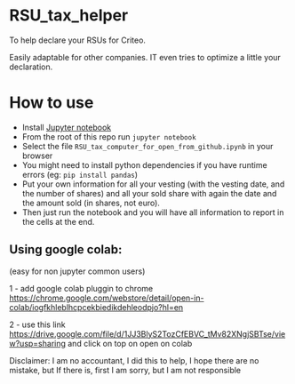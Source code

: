 # RSU_tax_helper
To help declare your RSUs for Criteo.

Easily adaptable for other companies. IT even tries to optimize a little your declaration.

How to use
=========

* Install [Jupyter notebook](https://jupyter.org/install)
* From the root of this repo run `jupyter notebook`
* Select the file `RSU_tax_computer_for_open_from_github.ipynb` in your browser
* You might need to install python dependencies if you have runtime errors (eg: `pip install pandas`)
* Put your own information for all your vesting (with the vesting date, and the number of shares) and all your sold share with again the date and the amount sold (in shares, not euro).
* Then just run the notebook and you will have all information to report in the cells at the end.


## Using google colab:
(easy for non jupyter common users)

1 - add google colab pluggin to chrome https://chrome.google.com/webstore/detail/open-in-colab/iogfkhleblhcpcekbiedikdehleodpjo?hl=en

2 - use this link https://drive.google.com/file/d/1JJ3BlyS2TozCfEBVC_tMv82XNgjSBTse/view?usp=sharing and click on top on open on colab

Disclaimer: I am no accountant, I did this to help, I hope there are no mistake, but If there is, first I am sorry, but I am not responsible
